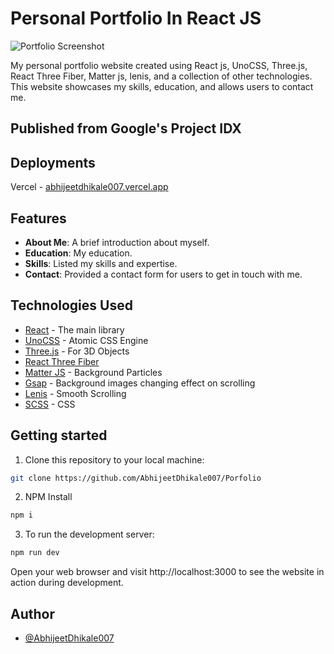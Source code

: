 # Personal Portfolio In React JS

![Portfolio Screenshot](/public/Screenshot.png)

My personal portfolio website created using React js, UnoCSS, Three.js, React Three Fiber, Matter js, lenis, and a collection of other technologies. This website showcases my skills, education, and allows users to contact me.

## Published from Google's Project IDX

## Deployments
Vercel - [abhijeetdhikale007.vercel.app](https://abhijeetdhikale007-react.vercel.app)

## Features

-   **About Me**: A brief introduction about myself.
-   **Education**: My education.
-   **Skills**: Listed my skills and expertise.
-   **Contact**: Provided a contact form for users to get in touch with me.

## Technologies Used

-   [React](https://reactjs.dev) - The main library
-   [UnoCSS](https://unocss.dev/) - Atomic CSS Engine
-   [Three.js](https://threejs.org) - For 3D Objects
-   [React Three Fiber](https://github.com/pmndrs/react-three-fiber)
-   [Matter JS](https://brm.io/matter-js) - Background Particles
-   [Gsap](https://gsap.com) - Background images changing effect on scrolling
-   [Lenis](https://lenis.darkroom.engineering) - Smooth Scrolling
-   [SCSS](https://sass-lang.com) - CSS

## Getting started

1. Clone this repository to your local machine:

```bash
git clone https://github.com/AbhijeetDhikale007/Porfolio
```

2. NPM Install

```bash
npm i
```

3. To run the development server:

```bash
npm run dev
```

Open your web browser and visit http://localhost:3000 to see the website in action during development.

## Author

-   [@AbhijeetDhikale007](https://github.com/AbhijeetDhikale007)
